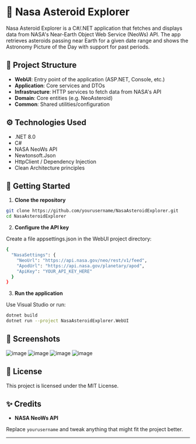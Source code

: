 # 🌌 Nasa Asteroid Explorer

Nasa Asteroid Explorer is a C#/.NET application that fetches and displays data from NASA's Near-Earth Object Web Service (NeoWs) API. The app retrieves asteroids passing near Earth for a given date range and shows the Astronomy Picture of the Day with support for past periods.

## 🧱 Project Structure

- **WebUI**: Entry point of the application (ASP.NET, Console, etc.)
- **Application**: Core services and DTOs
- **Infrastructure**: HTTP services to fetch data from NASA's API
- **Domain**: Core entities (e.g. NeoAsteroid)
- **Common**: Shared utilities/configuration

## ⚙️ Technologies Used

- .NET 8.0
- C#
- NASA NeoWs API
- Newtonsoft.Json
- HttpClient / Dependency Injection
- Clean Architecture principles

## 🚀 Getting Started

1. **Clone the repository**

```bash
git clone https://github.com/yourusername/NasaAsteroidExplorer.git
cd NasaAsteroidExplorer
```
2. **Configure the API key**

  Create a file appsettings.json in the WebUI project directory:

```bash
{
  "NasaSettings": {
    "NeoUrl": "https://api.nasa.gov/neo/rest/v1/feed",
    "ApodUrl": "https://api.nasa.gov/planetary/apod",
    "ApiKey": "YOUR_API_KEY_HERE"
  }
}
```
3. **Run the application**

Use Visual Studio or run:

```bash
dotnet build
dotnet run --project NasaAsteroidExplorer.WebUI
```
## 📸 Screenshots
![image](https://github.com/user-attachments/assets/abd0453c-cb0f-4e72-b372-02d0fc2ab264)
![image](https://github.com/user-attachments/assets/bd93a470-dbdc-40c9-aa4c-7ccd9427c6f0)
![image](https://github.com/user-attachments/assets/640a7c2e-0151-4baa-bc55-57cfafd71aea)
![image](https://github.com/user-attachments/assets/2baec701-df25-44e2-9231-c8b5838aad4f)


## 📝 License
This project is licensed under the MIT License.

## ✨ Credits
- **NASA NeoWs API**

Replace `yourusername` and tweak anything that might fit the project better.

---
